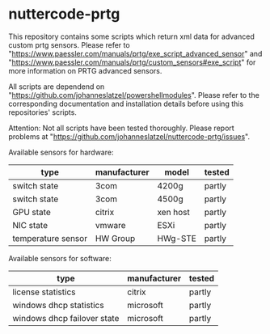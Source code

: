 # nuttercode-prtg

This repository contains some scripts which  return xml data for advanced custom prtg sensors. Please refer to "https://www.paessler.com/manuals/prtg/exe_script_advanced_sensor" and "https://www.paessler.com/manuals/prtg/custom_sensors#exe_script" for more information on PRTG advanced sensors.

All scripts are dependend on "https://github.com/johanneslatzel/powershellmodules". Please refer to the corresponding documentation and installation details before using this repositories' scripts.

Attention: Not all scripts have been tested thoroughly. Please report problems at "https://github.com/johanneslatzel/nuttercode-prtg/issues".

Available sensors for hardware:

| type | manufacturer | model | tested |
| - | - | - | - |
| switch state | 3com | 4200g | partly |
| switch state | 3com | 4500g | partly |
| GPU state | citrix | xen host | partly |
| NIC state | vmware | ESXi | partly |
| temperature sensor | HW Group | HWg-STE | partly |

Available sensors for software:

| type | manufacturer | tested |
| - | - | - |
| license statistics | citrix | partly |
| windows dhcp statistics | microsoft | partly |
| windows dhcp failover state | microsoft | partly |
